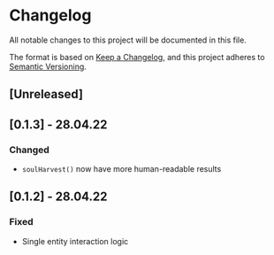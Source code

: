 # Changelog
All notable changes to this project will be documented in this file.

The format is based on [Keep a Changelog](https://keepachangelog.com/en/1.0.0/),
and this project adheres to [Semantic Versioning](https://semver.org/spec/v2.0.0.html).

## [Unreleased]

## [0.1.3] - 28.04.22

### Changed

- `soulHarvest()` now have more human-readable results

## [0.1.2] - 28.04.22 

### Fixed

- Single entity interaction logic
